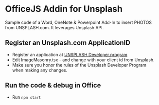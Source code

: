 # OfficeJS Addin for Unsplash
Sample code of a Word, OneNote & Powerpoint Add-In to insert PHOTOS from UNSPLASH.com.
It leverages Unsplash API.

## Register an Unsplash.com ApplicationID
* Register an application at [UNSPLASH Developer program](https://unsplash.com/oauth/applications)
* Edit ImageMasonry.tsx - and change **<your-unsplash-clientId>** with your client id from Unsplash.
* Make sure you honor the rules of the Unsplash Developer Program when making any changes.

## Run the code & debug in Office
* Run `npm start`